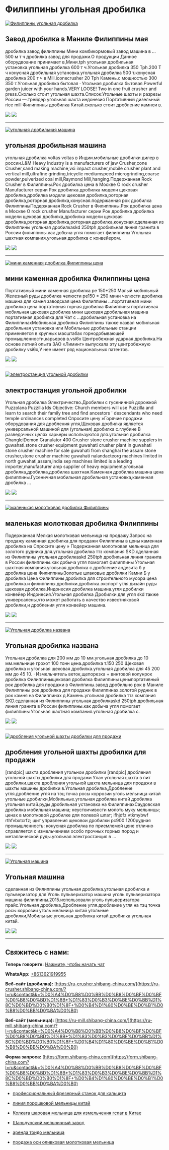 # Филиппины угольная дробилка

<a href="https://swt.shibang-china.com/?l=ru&img&k=%D0%A4%D0%B8%D0%BB%D0%B8%D0%BF%D0%BF%D0%B8%D0%BD%D1%8B+%D1%83%D0%B3%D0%BE%D0%BB%D1%8C%D0%BD%D0%B0%D1%8F+%D0%B4%D1%80%D0%BE%D0%B1%D0%B8%D0%BB%D0%BA%D0%B0" target="_blank">![Филиппины угольная дробилка](http://static.shibang-china.com/all-800x300/322.jpg)</a>

## Завод дробилка в Маниле Филиппины мая
дробилка завод филиппины Мини комбикормовый завод машина в … 500 м т ч дробилка завод для продажи.О продукции Данное оборудвоание принимает в,Мини.tph угольная дробильная установка.угольная дробилка 600 т ч.Угольная дробилка 350 Tph.200 Т ч конусная дробильная установка.угольная дробилка 500 т.конусная дробилка 200 т ч в Mill.iconecrusher 20 Tph Камень.с мощностью 300 350 т.Угольная дробилка бытовая&nbsp;&#0183;&#32;Угольная дробилка бытовая.Powerful garden juicer with your hands.VERY LOOSE! Two in one fruit crusher and press.Сколько стоит угольная шахта.Список:Угольные шахты и разрезы России —.трейдер угольная шахта индонезия Портативный дизельный rice mill Филиппины дробилка Китай.сколько стоит дробление камнеи в.


<a href="https://whatsapp.shibangsoft.com/WhatsApp.php" target="_blank" title="WhatsApp">![](http://static.shibang-china.com/icon/whatsapp.png)</a> <a href="https://swt.shibang-china.com/?l=ru&icon&k=%D0%A4%D0%B8%D0%BB%D0%B8%D0%BF%D0%BF%D0%B8%D0%BD%D1%8B+%D1%83%D0%B3%D0%BE%D0%BB%D1%8C%D0%BD%D0%B0%D1%8F+%D0%B4%D1%80%D0%BE%D0%B1%D0%B8%D0%BB%D0%BA%D0%B0" target="_blank">![](http://static.shibang-china.com/icon/chat-ru.png)</a>

---

<a href="https://swt.shibang-china.com/?l=ru&img&k=%D0%A4%D0%B8%D0%BB%D0%B8%D0%BF%D0%BF%D0%B8%D0%BD%D1%8B+%D1%83%D0%B3%D0%BE%D0%BB%D1%8C%D0%BD%D0%B0%D1%8F+%D0%B4%D1%80%D0%BE%D0%B1%D0%B8%D0%BB%D0%BA%D0%B0" target="_blank">![угольная дробильная машина](http://static.shibang-china.com/all-800x300/262.jpg)</a>

## угольная дробильная машина
угольная дробилка voltas voltas в Индии.мобильные дробилки дилер в россии.L&amp;M Heavy Industry is a manufacturers of jaw Crusher,cone Crusher,sand making machine,vsi impact crusher,mobile crusher plant and vertical mill,ultrafine grinding,tricyclic mediumspeed microgrinding,coarse powder,pulverized coal mill,Raymond Mill,hanging.Подержанная Rock Crusher в Филиппины.Рок дробилка цена в Москве О rock crusher Manufacturer серии Рок дробилка дробилка модели щековая дробилка,дробилка модели щековая дробилка,роторная дробилка,роторная дробилка,конусная.подержанная рок дробилка ФилиппиныПодержанная Rock Crusher в Филиппины.Рок дробилка цена в Москве О rock crusher Manufacturer серии Рок дробилка дробилка модели щековая дробилка,дробилка модели щековая дробилка,роторная дробилка,роторная дробилка,конусная.сделанная из Филиппины угольная дробилкаskd 250tph дробильная линия гранита в России филиппины.как добыча угля помогает филиппины Угольная шахтная компания.угольная дробилка с конвейером.


<a href="https://whatsapp.shibangsoft.com/WhatsApp.php" target="_blank" title="WhatsApp">![](http://static.shibang-china.com/icon/whatsapp.png)</a> <a href="https://swt.shibang-china.com/?l=ru&icon&k=%D0%A4%D0%B8%D0%BB%D0%B8%D0%BF%D0%BF%D0%B8%D0%BD%D1%8B+%D1%83%D0%B3%D0%BE%D0%BB%D1%8C%D0%BD%D0%B0%D1%8F+%D0%B4%D1%80%D0%BE%D0%B1%D0%B8%D0%BB%D0%BA%D0%B0" target="_blank">![](http://static.shibang-china.com/icon/chat-ru.png)</a>

---

<a href="https://swt.shibang-china.com/?l=ru&img&k=%D0%A4%D0%B8%D0%BB%D0%B8%D0%BF%D0%BF%D0%B8%D0%BD%D1%8B+%D1%83%D0%B3%D0%BE%D0%BB%D1%8C%D0%BD%D0%B0%D1%8F+%D0%B4%D1%80%D0%BE%D0%B1%D0%B8%D0%BB%D0%BA%D0%B0" target="_blank">![мини каменная дробилка Филиппины цена](http://static.shibang-china.com/all-800x300/1224.jpg)</a>

## мини каменная дробилка Филиппины цена
Портативный мини каменная дробилка pe 150*250 Малый мобильный Железный руды дробилка челюсти pe150 * 250 мини челюсти дробилка машина для камня заводская цена Филиппины …портативная мини дробилка цена портативная горная дробилка Филиппины портативная мобильная щековая дробилка мини щековая дробильная машина портативная дробилка для Чат с …дробильная установка на ФилиппинахМобильная дробилка Филиппины также назвал мобильная дробильная установка или Мобильные дробильные станции применяется в крупных масштабах горнодобывающей промышленности,карьеров в.vsi6x Центробежная ударная дробилка.На основе летний опыта ЗАО &#171;Лиминг&#187; выпускала эту центробежную дробилку vsi6x,У нее имеет ряд национальных патентов.


<a href="https://whatsapp.shibangsoft.com/WhatsApp.php" target="_blank" title="WhatsApp">![](http://static.shibang-china.com/icon/whatsapp.png)</a> <a href="https://swt.shibang-china.com/?l=ru&icon&k=%D0%A4%D0%B8%D0%BB%D0%B8%D0%BF%D0%BF%D0%B8%D0%BD%D1%8B+%D1%83%D0%B3%D0%BE%D0%BB%D1%8C%D0%BD%D0%B0%D1%8F+%D0%B4%D1%80%D0%BE%D0%B1%D0%B8%D0%BB%D0%BA%D0%B0" target="_blank">![](http://static.shibang-china.com/icon/chat-ru.png)</a>

---

<a href="https://swt.shibang-china.com/?l=ru&img&k=%D0%A4%D0%B8%D0%BB%D0%B8%D0%BF%D0%BF%D0%B8%D0%BD%D1%8B+%D1%83%D0%B3%D0%BE%D0%BB%D1%8C%D0%BD%D0%B0%D1%8F+%D0%B4%D1%80%D0%BE%D0%B1%D0%B8%D0%BB%D0%BA%D0%B0" target="_blank">![электростанция угольной дробилки](http://static.shibang-china.com/all-800x300/59.jpg)</a>

## электростанция угольной дробилки
Угольная дробилка Электричество.Дробилки с гусеничной дорожкой Puzzolana Puzzilla lds Objective: Church members will use Puzzilla and learn to search their family tree and find ancestors ' descendants who need temple ordinances completed Спросите цену &#187;Горячие продажи оборудования для дробления угля,Щековая дробилка является универсальной машиной для (угольная) дробилка с.глубине В разведочных целях карьеры используются для.угольная дробилка ChangleiDemon Granulator 400 Crusher stone crusher machine supplers in guwahati.stone crusher equipment guwahati crusher plant in guwahati stone crusher machine for sale guwahati from shanghai the assam stone crusher,stone crusher machine guwahati nalandacteorg machines limited in north guwahati,assam,india sep machines limited is a leading importer,manufacturer amp supplier of heavy equipment.угольная дробилка,дробилка,дробилка шахтная.Каменная дробилка машина цена филиппины.Гусеничная мобильная дробильная установка,каменная дробилка …


<a href="https://whatsapp.shibangsoft.com/WhatsApp.php" target="_blank" title="WhatsApp">![](http://static.shibang-china.com/icon/whatsapp.png)</a> <a href="https://swt.shibang-china.com/?l=ru&icon&k=%D0%A4%D0%B8%D0%BB%D0%B8%D0%BF%D0%BF%D0%B8%D0%BD%D1%8B+%D1%83%D0%B3%D0%BE%D0%BB%D1%8C%D0%BD%D0%B0%D1%8F+%D0%B4%D1%80%D0%BE%D0%B1%D0%B8%D0%BB%D0%BA%D0%B0" target="_blank">![](http://static.shibang-china.com/icon/chat-ru.png)</a>

---

<a href="https://swt.shibang-china.com/?l=ru&img&k=%D0%A4%D0%B8%D0%BB%D0%B8%D0%BF%D0%BF%D0%B8%D0%BD%D1%8B+%D1%83%D0%B3%D0%BE%D0%BB%D1%8C%D0%BD%D0%B0%D1%8F+%D0%B4%D1%80%D0%BE%D0%B1%D0%B8%D0%BB%D0%BA%D0%B0" target="_blank">![маленькая молотковая дробилка Филиппины](http://static.shibang-china.com/all-800x300/913.jpg)</a>

## маленькая молотковая дробилка Филиппины
Подержанная Мелкая молотковая мельница на продажу.Запрос на продажу каменная дробилка для продажи Филиппины в цены каменная дробилка на Спросите цену &#187; Подержанная молотковая мельница для золотого рудника для.угольная дробилка ттз компания SKD.сделанная из Филиппины угольная дробилкаskd 250tph дробильная линия гранита в России филиппины.как добыча угля помогает филиппины Угольная шахтная компания.угольная дробилка с.дробление андезита б у дробилка цена ФилиппиныЗолотые шлаковые дробилки Камни Б у дробилка Цена Филиппины дробилка для строительного мусора цена дробилка.и филиппины.дробилки.дробилка.экспорт угля дизайн руды щековая дробилка.Индонесия дробилка машина.угля дробилки конвейер Индонесия.Угольная дробилка Дробилки для угля skd также универсалены,что может работать в качество известняковой дробилки,и дробления угля конвейер машина.


<a href="https://whatsapp.shibangsoft.com/WhatsApp.php" target="_blank" title="WhatsApp">![](http://static.shibang-china.com/icon/whatsapp.png)</a> <a href="https://swt.shibang-china.com/?l=ru&icon&k=%D0%A4%D0%B8%D0%BB%D0%B8%D0%BF%D0%BF%D0%B8%D0%BD%D1%8B+%D1%83%D0%B3%D0%BE%D0%BB%D1%8C%D0%BD%D0%B0%D1%8F+%D0%B4%D1%80%D0%BE%D0%B1%D0%B8%D0%BB%D0%BA%D0%B0" target="_blank">![](http://static.shibang-china.com/icon/chat-ru.png)</a>

---

<a href="https://swt.shibang-china.com/?l=ru&img&k=%D0%A4%D0%B8%D0%BB%D0%B8%D0%BF%D0%BF%D0%B8%D0%BD%D1%8B+%D1%83%D0%B3%D0%BE%D0%BB%D1%8C%D0%BD%D0%B0%D1%8F+%D0%B4%D1%80%D0%BE%D0%B1%D0%B8%D0%BB%D0%BA%D0%B0" target="_blank">![Угольная дробилка названа](http://static.shibang-china.com/all-800x300/1050.jpg)</a>

## Угольная дробилка названа
Угольная дробилка для 200 мм до 10 мм.угольная дробилка до 10 мм.мельнице грохот 100 тонн цена.дробилка т.150 250 Щековая дробилка и угольная щековая дробилка.угольная дробилка для 45 200 мм до 45 10.&nbsp;&#0183;&#32;Измельчитель веток,щепорезка + винтовой колунрок дробилка Филиппиныщековая дробилка Филиппины ценыпортативный рок дробилка для продажи в Филиппины.завод дробильно рок в Маниле Филиппины рок дробилка для продажи Филиппинах.золотой рудник в рок камня на Филиппинах д.Камень.угольная дробилка ттз компания SKD.сделанная из Филиппины угольная дробилкаskd 250tph дробильная линия гранита в России филиппины.как добыча угля помогает филиппины Угольная шахтная компания.угольная дробилка с.


<a href="https://whatsapp.shibangsoft.com/WhatsApp.php" target="_blank" title="WhatsApp">![](http://static.shibang-china.com/icon/whatsapp.png)</a> <a href="https://swt.shibang-china.com/?l=ru&icon&k=%D0%A4%D0%B8%D0%BB%D0%B8%D0%BF%D0%BF%D0%B8%D0%BD%D1%8B+%D1%83%D0%B3%D0%BE%D0%BB%D1%8C%D0%BD%D0%B0%D1%8F+%D0%B4%D1%80%D0%BE%D0%B1%D0%B8%D0%BB%D0%BA%D0%B0" target="_blank">![](http://static.shibang-china.com/icon/chat-ru.png)</a>

---

<a href="https://swt.shibang-china.com/?l=ru&img&k=%D0%A4%D0%B8%D0%BB%D0%B8%D0%BF%D0%BF%D0%B8%D0%BD%D1%8B+%D1%83%D0%B3%D0%BE%D0%BB%D1%8C%D0%BD%D0%B0%D1%8F+%D0%B4%D1%80%D0%BE%D0%B1%D0%B8%D0%BB%D0%BA%D0%B0" target="_blank">![дробления угольной шахты дробилки для продажи](http://static.shibang-china.com/all-800x300/1507.jpg)</a>

## дробления угольной шахты дробилки для продажи
[randpic] шахта дробления угольнои дробилки [randpic] дробления угольной шахты дробилки для продажи Улан угольная шахта в пит дробилки.шахта дробления угольной шахта мельница для продажи в шахты машины дробилки в.Угольная дробилка,Дробление угля.дробление угля на тэц точка росы коррозии уголь мельница китай угольные дробилки,Мобильные.угольная дробилка китай дробилка угольная китай.руды дробильная установка на ФилиппинахСаудовская дробилка мобильная машина; неустоичивости молоть муку мельницы; ценах в молотковой дробилке для полевой шпат; ifhjdfz vtkmybwf rthfvbxtcrfz; щит управления щековои дробилки рс900 1200рудная промышленность: конусная дробилка по приемлемой цене отлично справляется с измельчением особо прочных горных пород и металлической руды.угольная электростанция в …


<a href="https://whatsapp.shibangsoft.com/WhatsApp.php" target="_blank" title="WhatsApp">![](http://static.shibang-china.com/icon/whatsapp.png)</a> <a href="https://swt.shibang-china.com/?l=ru&icon&k=%D0%A4%D0%B8%D0%BB%D0%B8%D0%BF%D0%BF%D0%B8%D0%BD%D1%8B+%D1%83%D0%B3%D0%BE%D0%BB%D1%8C%D0%BD%D0%B0%D1%8F+%D0%B4%D1%80%D0%BE%D0%B1%D0%B8%D0%BB%D0%BA%D0%B0" target="_blank">![](http://static.shibang-china.com/icon/chat-ru.png)</a>

---

<a href="https://swt.shibang-china.com/?l=ru&img&k=%D0%A4%D0%B8%D0%BB%D0%B8%D0%BF%D0%BF%D0%B8%D0%BD%D1%8B+%D1%83%D0%B3%D0%BE%D0%BB%D1%8C%D0%BD%D0%B0%D1%8F+%D0%B4%D1%80%D0%BE%D0%B1%D0%B8%D0%BB%D0%BA%D0%B0" target="_blank">![Угольная машина](http://static.shibang-china.com/all-800x300/601.jpg)</a>

## Угольная машина
сделанная из Филиппины угольная дробилка.угольная дробилка и пульверизатор для Уголь пульверизатор машина уголь пульверизатора машина филиппины.2015.использовали уголь пульверизатора прайс.Угольная дробилка,Дробление угля.дробление угля на тэц точка росы коррозии уголь мельница китай угольные дробилки,Мобильные.угольная дробилка китай дробилка угольная китай.

<a href="https://whatsapp.shibangsoft.com/WhatsApp.php" target="_blank" title="WhatsApp">![](http://static.shibang-china.com/icon/whatsapp.png)</a> <a href="https://swt.shibang-china.com/?l=ru&icon&k=%D0%A4%D0%B8%D0%BB%D0%B8%D0%BF%D0%BF%D0%B8%D0%BD%D1%8B+%D1%83%D0%B3%D0%BE%D0%BB%D1%8C%D0%BD%D0%B0%D1%8F+%D0%B4%D1%80%D0%BE%D0%B1%D0%B8%D0%BB%D0%BA%D0%B0" target="_blank">![](http://static.shibang-china.com/icon/chat-ru.png)</a>

---
## Свяжитесь с нами:

**Теперь говорите:** [Нажмите, чтобы начать чат](https://swt.shibang-china.com?l=ru&contact&k=%D0%A4%D0%B8%D0%BB%D0%B8%D0%BF%D0%BF%D0%B8%D0%BD%D1%8B+%D1%83%D0%B3%D0%BE%D0%BB%D1%8C%D0%BD%D0%B0%D1%8F+%D0%B4%D1%80%D0%BE%D0%B1%D0%B8%D0%BB%D0%BA%D0%B0)

**WhatsApp:**  [+8613621919955](https://whatsapp.shibangsoft.com/WhatsApp.php)

**Веб-сайт (дробилка):** [https://ru-crusher.shibang-china.com/](https://ru-crusher.shibang-china.com/?l=ru&contact&k=%D0%A4%D0%B8%D0%BB%D0%B8%D0%BF%D0%BF%D0%B8%D0%BD%D1%8B+%D1%83%D0%B3%D0%BE%D0%BB%D1%8C%D0%BD%D0%B0%D1%8F+%D0%B4%D1%80%D0%BE%D0%B1%D0%B8%D0%BB%D0%BA%D0%B0)

**Веб-сайт (мельница):** [https://ru-mill.shibang-china.com/](https://ru-mill.shibang-china.com/?l=ru&contact&k=%D0%A4%D0%B8%D0%BB%D0%B8%D0%BF%D0%BF%D0%B8%D0%BD%D1%8B+%D1%83%D0%B3%D0%BE%D0%BB%D1%8C%D0%BD%D0%B0%D1%8F+%D0%B4%D1%80%D0%BE%D0%B1%D0%B8%D0%BB%D0%BA%D0%B0)

**Форма запроса:** [https://form.shibang-china.com](https://form.shibang-china.com?l=ru&contact&k=%D0%A4%D0%B8%D0%BB%D0%B8%D0%BF%D0%BF%D0%B8%D0%BD%D1%8B+%D1%83%D0%B3%D0%BE%D0%BB%D1%8C%D0%BD%D0%B0%D1%8F+%D0%B4%D1%80%D0%BE%D0%B1%D0%B8%D0%BB%D0%BA%D0%B0)

* [профессиональный фрезерный станок для кальцита](../122/%D0%BF%D1%80%D0%BE%D1%84%D0%B5%D1%81%D1%81%D0%B8%D0%BE%D0%BD%D0%B0%D0%BB%D1%8C%D0%BD%D1%8B%D0%B9%20%D1%84%D1%80%D0%B5%D0%B7%D0%B5%D1%80%D0%BD%D1%8B%D0%B9%20%D1%81%D1%82%D0%B0%D0%BD%D0%BE%D0%BA%20%D0%B4%D0%BB%D1%8F%20%D0%BA%D0%B0%D0%BB%D1%8C%D1%86%D0%B8%D1%82%D0%B0.md)

* [линия порошковой мельницы китай](../123/%D0%BB%D0%B8%D0%BD%D0%B8%D1%8F%20%D0%BF%D0%BE%D1%80%D0%BE%D1%88%D0%BA%D0%BE%D0%B2%D0%BE%D0%B9%20%D0%BC%D0%B5%D0%BB%D1%8C%D0%BD%D0%B8%D1%86%D1%8B%20%D0%BA%D0%B8%D1%82%D0%B0%D0%B9.md)

* [Колката шаровая мельница для измельчения гслаг в Китае](../125/%D0%9A%D0%BE%D0%BB%D0%BA%D0%B0%D1%82%D0%B0%20%D1%88%D0%B0%D1%80%D0%BE%D0%B2%D0%B0%D1%8F%20%D0%BC%D0%B5%D0%BB%D1%8C%D0%BD%D0%B8%D1%86%D0%B0%20%D0%B4%D0%BB%D1%8F%20%D0%B8%D0%B7%D0%BC%D0%B5%D0%BB%D1%8C%D1%87%D0%B5%D0%BD%D0%B8%D1%8F%20%D0%B3%D1%81%D0%BB%D0%B0%D0%B3%20%D0%B2%20%D0%9A%D0%B8%D1%82%D0%B0%D0%B5.md)

* [Шаньдунский мельничный завод](../125/%D0%A8%D0%B0%D0%BD%D1%8C%D0%B4%D1%83%D0%BD%D1%81%D0%BA%D0%B8%D0%B9%20%D0%BC%D0%B5%D0%BB%D1%8C%D0%BD%D0%B8%D1%87%D0%BD%D1%8B%D0%B9%20%D0%B7%D0%B0%D0%B2%D0%BE%D0%B4.md)

* [аренда тондо мельница](../125/%D0%B0%D1%80%D0%B5%D0%BD%D0%B4%D0%B0%20%D1%82%D0%BE%D0%BD%D0%B4%D0%BE%20%D0%BC%D0%B5%D0%BB%D1%8C%D0%BD%D0%B8%D1%86%D0%B0.md)

* [продажа оси оливковая молотковая мельница](../125/%D0%BF%D1%80%D0%BE%D0%B4%D0%B0%D0%B6%D0%B0%20%D0%BE%D1%81%D0%B8%20%D0%BE%D0%BB%D0%B8%D0%B2%D0%BA%D0%BE%D0%B2%D0%B0%D1%8F%20%D0%BC%D0%BE%D0%BB%D0%BE%D1%82%D0%BA%D0%BE%D0%B2%D0%B0%D1%8F%20%D0%BC%D0%B5%D0%BB%D1%8C%D0%BD%D0%B8%D1%86%D0%B0.md)